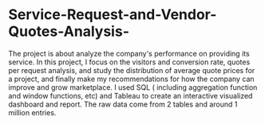 # Service-Request-and-Vendor-Quotes-Analysis-
The project is about analyze the company's performance on providing its service. In this project, I focus on the visitors and conversion rate, quotes per request analysis, and study the distribution of average quote prices for a project, and finally make my recommendations for how the company can improve and grow marketplace. I used SQL ( including aggregation function and window functions, etc) and Tableau to create an interactive visualized dashboard and report. The raw data come from 2 tables and around 1 million entries.
